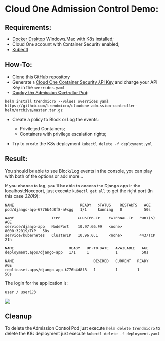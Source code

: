 # Cloud One Admission Control Demo:

## Requirements:
- [Docker Desktop](https://www.docker.com/products/docker-desktop) Windows/Mac with K8s installed;
- Cloud One account with Container Security enabled;
- [Kubectl](https://kubernetes.io/docs/tasks/tools/install-kubectl/)

## How-To:

- Clone this GitHub repository
- Generate a [Cloud One Container Security API Key](https://cloudone.trendmicro.com/docs/container-security/get-started/#create-a-kubernetes-cluster) and change your API Key in the ```overrides.yaml```
- [Deploy the Admission Controller Pod](https://github.com/trendmicro/cloudone-admission-controller-helm):

```helm install trendmicro --values overrides.yaml https://github.com/trendmicro/cloudone-admission-controller-helm/archive/master.tar.gz```

- Create a policy to Block or Log the events:
     - Privileged Containers;
     - Containers with privilege escalation rights;

- Try to create the K8s deployment ```kubectl delete -f deployment.yml```

## Result:

You should be able to see Block/Log events in the console, you can play with both of the options or add more...

If you choose to log, you'll be able to access the Django app in the localhost:Nodeport, just execute ```kubectl get all``` to get the right port (In this case *32019*):

```
NAME                              READY   STATUS    RESTARTS   AGE
pod/django-app-6776b4d8f8-n9xgg   1/1     Running   0          50s

NAME                 TYPE        CLUSTER-IP    EXTERNAL-IP   PORT(S)          AGE
service/django-app   NodePort    10.97.66.99   <none>        8000:32019/TCP   50s
service/kubernetes   ClusterIP   10.96.0.1     <none>        443/TCP          21h

NAME                         READY   UP-TO-DATE   AVAILABLE   AGE
deployment.apps/django-app   1/1     1            1           50s

NAME                                    DESIRED   CURRENT   READY   AGE
replicaset.apps/django-app-6776b4d8f8   1         1         1       50s
````
The login for the application is:
```
user / user123
```

<img src="django.png">

## Cleanup

To delete the Admission Control Pod just execute ```helm delete trendmicro``` to delete the K8s deployment just execute ```kubectl delete -f deployment.yaml```